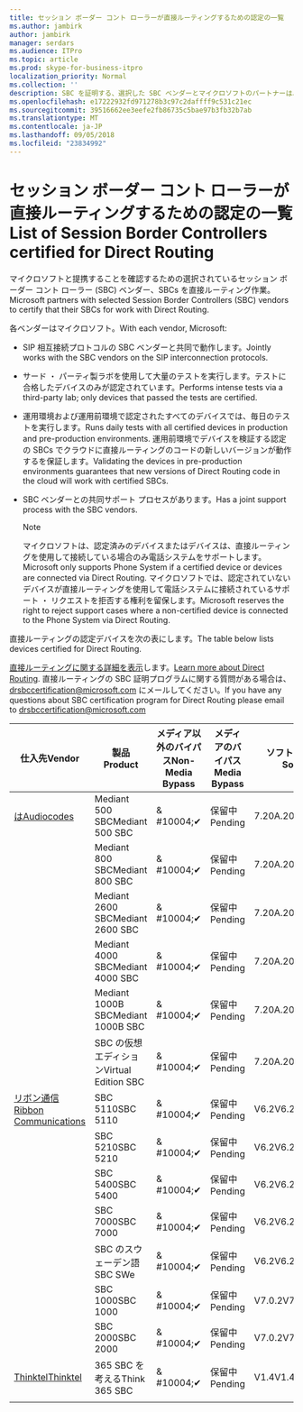 ```yaml
---
title: セッション ボーダー コント ローラーが直接ルーティングするための認定の一覧
ms.author: jambirk
author: jambirk
manager: serdars
ms.audience: ITPro
ms.topic: article
ms.prod: skype-for-business-itpro
localization_priority: Normal
ms.collection: ''
description: SBC を証明する、選択した SBC ベンダーとマイクロソフトのパートナーは、直接ルーティング機能します。
ms.openlocfilehash: e17222932fd971278b3c97c2daffff9c531c21ec
ms.sourcegitcommit: 39516662ee3eefe2fb86735c5bae97b3fb32b7ab
ms.translationtype: MT
ms.contentlocale: ja-JP
ms.lasthandoff: 09/05/2018
ms.locfileid: "23834992"
---
```

# <a name="list-of-session-border-controllers-certified-for-direct-routing"></a><span data-ttu-id="1e4f3-103">セッション ボーダー コント ローラーが直接ルーティングするための認定の一覧</span><span class="sxs-lookup"><span data-stu-id="1e4f3-103">List of Session Border Controllers certified for Direct Routing</span></span>

<span data-ttu-id="1e4f3-104">マイクロソフトと提携することを確認するための選択されているセッション ボーダー コント ローラー (SBC) ベンダー、SBCs を直接ルーティング作業。</span><span class="sxs-lookup"><span data-stu-id="1e4f3-104">Microsoft partners with selected Session Border Controllers (SBC) vendors to certify that their SBCs for work with Direct Routing.</span></span> 

<span data-ttu-id="1e4f3-105">各ベンダーはマイクロソフト。</span><span class="sxs-lookup"><span data-stu-id="1e4f3-105">With each vendor, Microsoft:</span></span> 

- <span data-ttu-id="1e4f3-106">SIP 相互接続プロトコルの SBC ベンダーと共同で動作します。</span><span class="sxs-lookup"><span data-stu-id="1e4f3-106">Jointly works with the SBC vendors on the SIP interconnection protocols.</span></span>
- <span data-ttu-id="1e4f3-107">サード ・ パーティ製ラボを使用して大量のテストを実行します。テストに合格したデバイスのみが認定されています。</span><span class="sxs-lookup"><span data-stu-id="1e4f3-107">Performs intense tests via a third-party lab; only devices that passed the tests are certified.</span></span> 
- <span data-ttu-id="1e4f3-108">運用環境および運用前環境で認定されたすべてのデバイスでは、毎日のテストを実行します。</span><span class="sxs-lookup"><span data-stu-id="1e4f3-108">Runs daily tests with all certified devices in production and pre-production environments.</span></span> <span data-ttu-id="1e4f3-109">運用前環境でデバイスを検証する認定の SBCs でクラウドに直接ルーティングのコードの新しいバージョンが動作するを保証します。</span><span class="sxs-lookup"><span data-stu-id="1e4f3-109">Validating the devices in pre-production environments guarantees that new versions of Direct Routing code in the cloud will work with certified SBCs.</span></span> 
- <span data-ttu-id="1e4f3-110">SBC ベンダーとの共同サポート プロセスがあります。</span><span class="sxs-lookup"><span data-stu-id="1e4f3-110">Has a joint support process with the SBC vendors.</span></span>
 

  > [!NOTE]
  > <span data-ttu-id="1e4f3-111">マイクロソフトは、認定済みのデバイスまたはデバイスは、直接ルーティングを使用して接続している場合のみ電話システムをサポートします。</span><span class="sxs-lookup"><span data-stu-id="1e4f3-111">Microsoft only supports Phone System if a certified device or devices are connected via Direct Routing.</span></span> <span data-ttu-id="1e4f3-112">マイクロソフトでは、認定されていないデバイスが直接ルーティングを使用して電話システムに接続されているサポート ・ リクエストを拒否する権利を留保します。</span><span class="sxs-lookup"><span data-stu-id="1e4f3-112">Microsoft reserves the right to reject support cases where a non-certified device is connected to the Phone System via Direct Routing.</span></span> 

<span data-ttu-id="1e4f3-113">直接ルーティングの認定デバイスを次の表にします。</span><span class="sxs-lookup"><span data-stu-id="1e4f3-113">The table below lists devices certified for Direct Routing.</span></span> 

<span data-ttu-id="1e4f3-114">[直接ルーティングに関する詳細を表示](https://aka.ms/dr)します。</span><span class="sxs-lookup"><span data-stu-id="1e4f3-114">[Learn more about Direct Routing](https://aka.ms/dr).</span></span> <span data-ttu-id="1e4f3-115">直接ルーティングの SBC 証明プログラムに関する質問がある場合は、drsbccertification@microsoft.com にメールしてください。</span><span class="sxs-lookup"><span data-stu-id="1e4f3-115">If you have any questions about SBC certification program for Direct Routing please email to drsbccertification@microsoft.com</span></span>


|<span data-ttu-id="1e4f3-116">仕入先</span><span class="sxs-lookup"><span data-stu-id="1e4f3-116">Vendor</span></span>  |<span data-ttu-id="1e4f3-117">製品</span><span class="sxs-lookup"><span data-stu-id="1e4f3-117">Product</span></span>  |<span data-ttu-id="1e4f3-118">メディア以外のバイパス</span><span class="sxs-lookup"><span data-stu-id="1e4f3-118">Non-Media Bypass</span></span>  |<span data-ttu-id="1e4f3-119">メディアのバイパス</span><span class="sxs-lookup"><span data-stu-id="1e4f3-119">Media Bypass</span></span>  |<span data-ttu-id="1e4f3-120">ソフトウェアのバージョン</span><span class="sxs-lookup"><span data-stu-id="1e4f3-120">Software Version</span></span>|
|---------|---------|---------|---------|---------|
|[<span data-ttu-id="1e4f3-121">は</span><span class="sxs-lookup"><span data-stu-id="1e4f3-121">Audiocodes</span></span>](https://www.audiocodes.com/solutions-products/products/products-for-microsoft-365/sbcs-media-gateways)    |   <span data-ttu-id="1e4f3-122">Mediant 500 SBC</span><span class="sxs-lookup"><span data-stu-id="1e4f3-122">Mediant 500 SBC</span></span>       |    <span data-ttu-id="1e4f3-123">& #10004;</span><span class="sxs-lookup"><span data-stu-id="1e4f3-123">&#10004;</span></span>     |    <span data-ttu-id="1e4f3-124">保留中</span><span class="sxs-lookup"><span data-stu-id="1e4f3-124">Pending</span></span>      |     <span data-ttu-id="1e4f3-125">7.20A.200.055</span><span class="sxs-lookup"><span data-stu-id="1e4f3-125">7.20A.200.055</span></span>     |
|  |   <span data-ttu-id="1e4f3-126">Mediant 800 SBC</span><span class="sxs-lookup"><span data-stu-id="1e4f3-126">Mediant 800 SBC</span></span>       |    <span data-ttu-id="1e4f3-127">& #10004;</span><span class="sxs-lookup"><span data-stu-id="1e4f3-127">&#10004;</span></span>      |     <span data-ttu-id="1e4f3-128">保留中</span><span class="sxs-lookup"><span data-stu-id="1e4f3-128">Pending</span></span>    |      <span data-ttu-id="1e4f3-129">7.20A.200.055</span><span class="sxs-lookup"><span data-stu-id="1e4f3-129">7.20A.200.055</span></span>    |
|     |      <span data-ttu-id="1e4f3-130">Mediant 2600 SBC</span><span class="sxs-lookup"><span data-stu-id="1e4f3-130">Mediant 2600 SBC</span></span>    |     <span data-ttu-id="1e4f3-131">& #10004;</span><span class="sxs-lookup"><span data-stu-id="1e4f3-131">&#10004;</span></span>     |    <span data-ttu-id="1e4f3-132">保留中</span><span class="sxs-lookup"><span data-stu-id="1e4f3-132">Pending</span></span>     |    <span data-ttu-id="1e4f3-133">7.20A.200.055</span><span class="sxs-lookup"><span data-stu-id="1e4f3-133">7.20A.200.055</span></span>      |
|     |   <span data-ttu-id="1e4f3-134">Mediant 4000 SBC</span><span class="sxs-lookup"><span data-stu-id="1e4f3-134">Mediant 4000 SBC</span></span>       |     <span data-ttu-id="1e4f3-135">& #10004;</span><span class="sxs-lookup"><span data-stu-id="1e4f3-135">&#10004;</span></span>     |    <span data-ttu-id="1e4f3-136">保留中</span><span class="sxs-lookup"><span data-stu-id="1e4f3-136">Pending</span></span>     |    <span data-ttu-id="1e4f3-137">7.20A.200.055</span><span class="sxs-lookup"><span data-stu-id="1e4f3-137">7.20A.200.055</span></span>      |
|     |    <span data-ttu-id="1e4f3-138">Mediant 1000B SBC</span><span class="sxs-lookup"><span data-stu-id="1e4f3-138">Mediant 1000B  SBC</span></span>   |    <span data-ttu-id="1e4f3-139">& #10004;</span><span class="sxs-lookup"><span data-stu-id="1e4f3-139">&#10004;</span></span>      |  <span data-ttu-id="1e4f3-140">保留中</span><span class="sxs-lookup"><span data-stu-id="1e4f3-140">Pending</span></span>       |    <span data-ttu-id="1e4f3-141">7.20A.200.055</span><span class="sxs-lookup"><span data-stu-id="1e4f3-141">7.20A.200.055</span></span>   |
|     |   <span data-ttu-id="1e4f3-142">SBC の仮想エディション</span><span class="sxs-lookup"><span data-stu-id="1e4f3-142">Virtual Edition SBC</span></span>    |   <span data-ttu-id="1e4f3-143">& #10004;</span><span class="sxs-lookup"><span data-stu-id="1e4f3-143">&#10004;</span></span>   |<span data-ttu-id="1e4f3-144">保留中</span><span class="sxs-lookup"><span data-stu-id="1e4f3-144">Pending</span></span>         |     <span data-ttu-id="1e4f3-145">7.20A.200.055</span><span class="sxs-lookup"><span data-stu-id="1e4f3-145">7.20A.200.055</span></span>     |
|[<span data-ttu-id="1e4f3-146">リボン通信</span><span class="sxs-lookup"><span data-stu-id="1e4f3-146">Ribbon Communications</span></span>](https://ribboncommunications.com/solutions/enterprise-solutions/microsoft-skype-business)     | <span data-ttu-id="1e4f3-147">SBC 5110</span><span class="sxs-lookup"><span data-stu-id="1e4f3-147">SBC 5110</span></span>    |    <span data-ttu-id="1e4f3-148">& #10004;</span><span class="sxs-lookup"><span data-stu-id="1e4f3-148">&#10004;</span></span>      |   <span data-ttu-id="1e4f3-149">保留中</span><span class="sxs-lookup"><span data-stu-id="1e4f3-149">Pending</span></span>      |     <span data-ttu-id="1e4f3-150">V6.2</span><span class="sxs-lookup"><span data-stu-id="1e4f3-150">V6.2</span></span>     |
|     |<span data-ttu-id="1e4f3-151">SBC 5210</span><span class="sxs-lookup"><span data-stu-id="1e4f3-151">SBC 5210</span></span>     |     <span data-ttu-id="1e4f3-152">& #10004;</span><span class="sxs-lookup"><span data-stu-id="1e4f3-152">&#10004;</span></span>     |    <span data-ttu-id="1e4f3-153">保留中</span><span class="sxs-lookup"><span data-stu-id="1e4f3-153">Pending</span></span>     |    <span data-ttu-id="1e4f3-154">V6.2</span><span class="sxs-lookup"><span data-stu-id="1e4f3-154">V6.2</span></span>      |
|     | <span data-ttu-id="1e4f3-155">SBC 5400</span><span class="sxs-lookup"><span data-stu-id="1e4f3-155">SBC 5400</span></span>     |    <span data-ttu-id="1e4f3-156">& #10004;</span><span class="sxs-lookup"><span data-stu-id="1e4f3-156">&#10004;</span></span>  |    <span data-ttu-id="1e4f3-157">保留中</span><span class="sxs-lookup"><span data-stu-id="1e4f3-157">Pending</span></span>     |   <span data-ttu-id="1e4f3-158">V6.2</span><span class="sxs-lookup"><span data-stu-id="1e4f3-158">V6.2</span></span>    |
|     |<span data-ttu-id="1e4f3-159">SBC 7000</span><span class="sxs-lookup"><span data-stu-id="1e4f3-159">SBC 7000</span></span>     |     <span data-ttu-id="1e4f3-160">& #10004;</span><span class="sxs-lookup"><span data-stu-id="1e4f3-160">&#10004;</span></span>  |    <span data-ttu-id="1e4f3-161">保留中</span><span class="sxs-lookup"><span data-stu-id="1e4f3-161">Pending</span></span>     |    <span data-ttu-id="1e4f3-162">V6.2</span><span class="sxs-lookup"><span data-stu-id="1e4f3-162">V6.2</span></span>      |
|     | <span data-ttu-id="1e4f3-163">SBC のスウェーデン語</span><span class="sxs-lookup"><span data-stu-id="1e4f3-163">SBC SWe</span></span>  |   <span data-ttu-id="1e4f3-164">& #10004;</span><span class="sxs-lookup"><span data-stu-id="1e4f3-164">&#10004;</span></span>    |    <span data-ttu-id="1e4f3-165">保留中</span><span class="sxs-lookup"><span data-stu-id="1e4f3-165">Pending</span></span>     |    <span data-ttu-id="1e4f3-166">V6.2</span><span class="sxs-lookup"><span data-stu-id="1e4f3-166">V6.2</span></span>      |
|     |<span data-ttu-id="1e4f3-167">SBC 1000</span><span class="sxs-lookup"><span data-stu-id="1e4f3-167">SBC 1000</span></span>   |     <span data-ttu-id="1e4f3-168">& #10004;</span><span class="sxs-lookup"><span data-stu-id="1e4f3-168">&#10004;</span></span>   |     <span data-ttu-id="1e4f3-169">保留中</span><span class="sxs-lookup"><span data-stu-id="1e4f3-169">Pending</span></span>    |    <span data-ttu-id="1e4f3-170">V7.0.2</span><span class="sxs-lookup"><span data-stu-id="1e4f3-170">V7.0.2</span></span>   |<span data-ttu-id="1e4f3-171">& #10004;</span><span class="sxs-lookup"><span data-stu-id="1e4f3-171">&#10004;</span></span> 
|     | <span data-ttu-id="1e4f3-172">SBC 2000</span><span class="sxs-lookup"><span data-stu-id="1e4f3-172">SBC 2000</span></span>    |     <span data-ttu-id="1e4f3-173">& #10004;</span><span class="sxs-lookup"><span data-stu-id="1e4f3-173">&#10004;</span></span>   |    <span data-ttu-id="1e4f3-174">保留中</span><span class="sxs-lookup"><span data-stu-id="1e4f3-174">Pending</span></span>     |    <span data-ttu-id="1e4f3-175">V7.0.2</span><span class="sxs-lookup"><span data-stu-id="1e4f3-175">V7.0.2</span></span>      |
|[<span data-ttu-id="1e4f3-176">Thinktel</span><span class="sxs-lookup"><span data-stu-id="1e4f3-176">Thinktel</span></span>](https://www.thinktel.ca/services/think-365/think-365-overview/)     |    <span data-ttu-id="1e4f3-177">365 SBC を考える</span><span class="sxs-lookup"><span data-stu-id="1e4f3-177">Think 365 SBC</span></span>      |  <span data-ttu-id="1e4f3-178">& #10004;</span><span class="sxs-lookup"><span data-stu-id="1e4f3-178">&#10004;</span></span>       |    <span data-ttu-id="1e4f3-179">保留中</span><span class="sxs-lookup"><span data-stu-id="1e4f3-179">Pending</span></span>     |   <span data-ttu-id="1e4f3-180">V1.4</span><span class="sxs-lookup"><span data-stu-id="1e4f3-180">V1.4</span></span>       |
|     |         |         |         |         |
